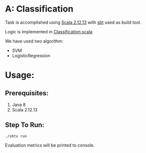 # A: Classification

Task is accomplished using [Scala 2.12.13](https://www.scala-lang.org/api/2.12.13/)
with [sbt](https://www.scala-sbt.org/) used as build tool.

Logic is implemented in [Classification.scala](src/main/scala/Classification.scala)

We have used two algorithm:

- SVM
- LogisticRegression

# Usage:

## Prerequisites:

1. Java 8
2. Scala 2.12.13

## Step To Run:

```shell
./sbtx run
```

Evaluation metrics will be printed to console.
